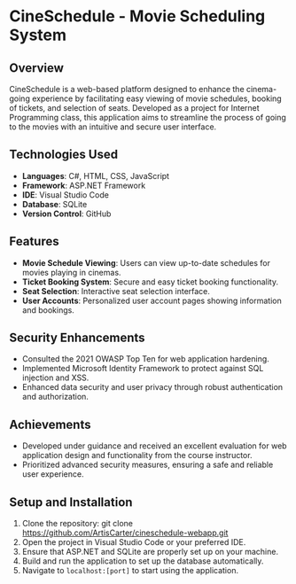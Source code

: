 # CineSchedule - Movie Scheduling System

## Overview
CineSchedule is a web-based platform designed to enhance the cinema-going experience by facilitating easy viewing of movie schedules, booking of tickets, and selection of seats. Developed as a project for Internet Programming class, this application aims to streamline the process of going to the movies with an intuitive and secure user interface.

## Technologies Used
- **Languages**: C#, HTML, CSS, JavaScript
- **Framework**: ASP.NET Framework
- **IDE**: Visual Studio Code
- **Database**: SQLite
- **Version Control**: GitHub

## Features
- **Movie Schedule Viewing**: Users can view up-to-date schedules for movies playing in cinemas.
- **Ticket Booking System**: Secure and easy ticket booking functionality.
- **Seat Selection**: Interactive seat selection interface.
- **User Accounts**: Personalized user account pages showing information and bookings.

## Security Enhancements
- Consulted the 2021 OWASP Top Ten for web application hardening.
- Implemented Microsoft Identity Framework to protect against SQL injection and XSS.
- Enhanced data security and user privacy through robust authentication and authorization.

## Achievements
- Developed under guidance and received an excellent evaluation for web application design and functionality from the course instructor.
- Prioritized advanced security measures, ensuring a safe and reliable user experience.

## Setup and Installation
1. Clone the repository: git clone https://github.com/ArtisCarter/cineschedule-webapp.git
2. Open the project in Visual Studio Code or your preferred IDE.
3. Ensure that ASP.NET and SQLite are properly set up on your machine.
4. Build and run the application to set up the database automatically.
5. Navigate to `localhost:[port]` to start using the application.
